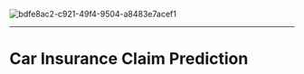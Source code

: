 ![bdfe8ac2-c921-49f4-9504-a8483e7acef1](https://github.com/user-attachments/assets/995ff969-641d-48bb-9d76-b58374ac480b)
_________________________________________________________________________________________________________________________
# Car Insurance Claim Prediction
